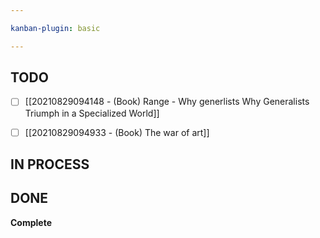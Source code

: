 ```yaml
---

kanban-plugin: basic

---
```


## TODO

- [ ] [[20210829094148 - (Book) Range - Why generlists Why Generalists Triumph in a Specialized World]]
- [ ] [[20210829094933 - (Book) The war of art]]


## IN PROCESS



## DONE

**Complete**



